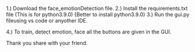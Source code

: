 1.) Download the face_emotionDetection file.
2.) Install the requirements.txt file (This is for python3.9.0)   {Better to install python3.9.0}
3.) Run the gui.py fileusing vs code or anyother IDE.

4.) To train, detect emotion, face all the buttons are given in the GUI.

Thank you share with your friend.
